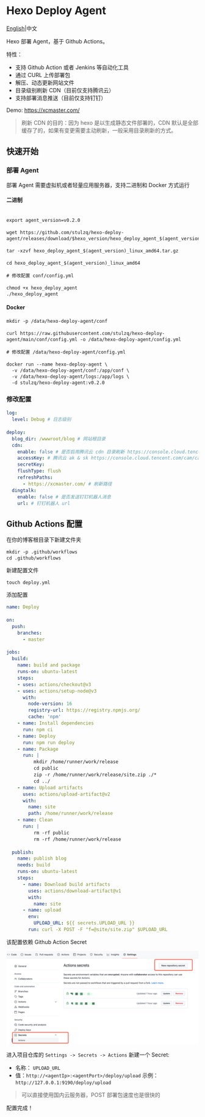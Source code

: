 # Hexo Deploy Agent

[English](README.md)|中文

Hexo 部署 Agent，基于 Github Actions。

特性：

- 支持 Github Action 或者 Jenkins 等自动化工具
- 通过 CURL 上传部署包
- 解压、动态更新网站文件
- 目录级别刷新 CDN（目前仅支持腾讯云）
- 支持部署消息推送（目前仅支持钉钉）

Demo: https://xcmaster.com/

>刷新 CDN 的目的：因为 hexo 是以生成静态文件部署的，CDN 默认是全部缓存了的，如果有变更需要主动刷新，一般采用目录刷新的方式。

## 快速开始

### 部署 Agent

部署 Agent 需要虚拟机或者轻量应用服务器，支持二进制和 Docker 方式运行

#### 二进制

````shell

export agent_version=v0.2.0

wget https://github.com/stulzq/hexo-deploy-agent/releases/download/$hexo_version/hexo_deploy_agent_$(agent_version)_linux_amd64.tar.gz

tar -xzvf hexo_deploy_agent_$(agent_version)_linux_amd64.tar.gz

cd hexo_deploy_agent_$(agent_version)_linux_amd64

# 修改配置 conf/config.yml

chmod +x hexo_deploy_agent
./hexo_deploy_agent

````

#### Docker

````shell
mkdir -p /data/hexo-deploy-agent/conf

curl https://raw.githubusercontent.com/stulzq/hexo-deploy-agent/main/conf/config.yml -o /data/hexo-deploy-agent/config.yml

# 修改配置 /data/hexo-deploy-agent/config.yml

docker run --name hexo-deploy-agent \
  -v /data/hexo-deploy-agent/conf:/app/conf \
  -v /data/hexo-deploy-agent/logs:/app/logs \
  -d stulzq/hexo-deploy-agent:v0.2.0

````

### 修改配置

````yaml
log:
  level: Debug # 日志级别

deploy:
  blog_dir: /wwwroot/blog # 网站根目录
  cdn:
    enable: false # 是否启用腾讯云 cdn 目录刷新 https://console.cloud.tencent.com/cdn/refresh
    accessKey: # 腾讯云 ak & sk https://console.cloud.tencent.com/cam/capi
    secretKey:
    flushType: flush
    refreshPaths:
      - https://xcmaster.com/ # 刷新路径
  dingtalk:
    enable: false # 是否发送钉钉机器人消息
    url: # 钉钉机器人 url
````

## Github Actions 配置

在你的博客根目录下新建文件夹

````shell
mkdir -p .github/workflows
cd .github/workflows
````

新建配置文件

````shell
touch deploy.yml
````

添加配置

````yaml
name: Deploy

on: 
  push:
    branches:
      - master

jobs:
  build:
    name: build and package
    runs-on: ubuntu-latest
    steps:
    - uses: actions/checkout@v3
    - uses: actions/setup-node@v3
      with:
        node-version: 16
        registry-url: https://registry.npmjs.org/
        cache: 'npm'
    - name: Install dependencies
      run: npm ci
    - name: Deploy
      run: npm run deploy
    - name: Package
      run: |
          mkdir /home/runner/work/release
          cd public
          zip -r /home/runner/work/release/site.zip ./*
          cd ../
    - name: Upload artifacts
      uses: actions/upload-artifact@v2
      with:
        name: site
        path: /home/runner/work/release
    - name: Clean
      run: |
          rm -rf public
          rm -rf /home/runner/work/release

  publish:
    name: publish blog
    needs: build
    runs-on: ubuntu-latest
    steps:
      - name: Download build artifacts
        uses: actions/download-artifact@v1
        with:
          name: site
      - name: upload
        env: 
          UPLOAD_URL: ${{ secrets.UPLOAD_URL }}
        run: curl -X POST -F "f=@site/site.zip" $UPLOAD_URL

````

该配置依赖 Github Action Secret

![img.png](img/img.png)

进入项目仓库的 `Settings -> Secrets -> Actions` 新建一个 Secret:

- 名称： `UPLOAD_URL`
- 值：`http://<agentIp>:<agentPort>/deploy/upload` 示例：`http://127.0.0.1:9190/deploy/upload`

> 可以直接使用国内云服务器，POST 部署包速度也是很快的

配置完成！



